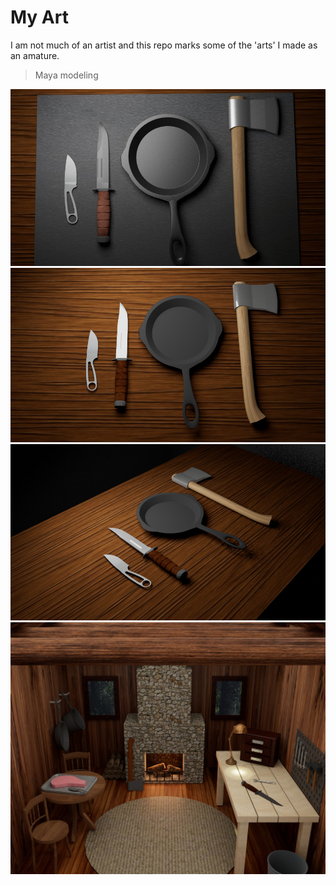 # My Art #

I am not much of an artist and this repo marks some of the 'arts' I made as an amature.

> Maya modeling

<img src = "maya1.jpg">

<img src = "maya2.png">

<img src = "maya3.png">

<img src = "maya4.jpg">